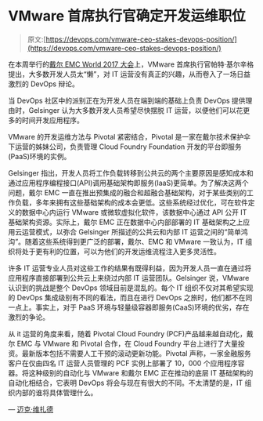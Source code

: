 # VMware 首席执行官确定开发运维职位

> 原文:[https://devops.com/vmware-ceo-stakes-devops-position/](https://devops.com/vmware-ceo-stakes-devops-position/)

在本周举行的[戴尔 EMC World 2017 大会](http://www.dellemcworld.com/index.htm)上，VMware 首席执行官帕特·基尔辛格提出，大多数开发人员太“懒”，对 IT 运营没有真正的兴趣，从而卷入了一场日益激烈的 DevOps 辩论。

当 DevOps 社区中的派别正在为开发人员在端到端的基础上负责 DevOps 提供理由时，Gelsinger 认为大多数开发人员希望尽快摆脱 IT 运营，以便他们可以花更多的时间开发应用程序。

VMware 的开发运维方法与 Pivotal 紧密结合，Pivotal 是一家在戴尔技术保护伞下运营的姊妹公司，负责管理 Cloud Foundry Foundation 开发的平台即服务(PaaS)环境的实例。

Gelsinger 指出，开发人员将工作负载转移到公共云的两个主要原因是感知成本和通过应用程序编程接口(API)调用基础架构即服务(IaaS)更简单。为了解决这两个问题，戴尔 EMC 一直在推出预集成的融合和超融合基础架构，对于某些类别的工作负载，多年来拥有这些基础架构的成本会更低。这些系统经过优化，可在软件定义的数据中心内运行 VMware 或微软虚拟化软件，该数据中心通过 API 公开 IT 基础架构资源。实际上，戴尔 EMC 正在数据中心内部部署的 IT 基础架构之上应用云运营模式，以弥合 Gelsinger 所描述的公共云和内部 IT 运营之间的“简单鸿沟”。随着这些系统得到更广泛的部署，戴尔、EMC 和 VMware 一致认为，IT 组织将处于更有利的位置，可以为他们的开发运维流程注入更多灵活性。

许多 IT 运营专业人员对这些工作的结果有既得利益，因为开发人员一直在通过将应用程序直接部署到公共云上来绕过内部 IT 运营团队。Gelsinger 说，VMware 认识到的挑战是整个 DevOps 领域目前是混乱的。每个 IT 组织不仅对其希望实现的 DevOps 集成级别有不同的看法，而且在进行 DevOps 之旅时，他们都不在同一点上。事实上，对于 PaaS 环境与轻量级容器即服务(CaaS)环境的优劣，存在激烈的争论。

从 it 运营的角度来看，随着 Pivotal Cloud Foundry (PCF)产品越来越自动化，戴尔 EMC 与 VMware 和 Pivotal 合作，在 Cloud Foundry 平台上进行了大量投资。最新版本包括不需要人工干预的滚动更新功能。Pivotal 声称，一家金融服务客户在仅由四名 IT 运营人员管理的 PCF 实例上部署了 10，000 个应用程序容器。将这种级别的自动化与 VMware 和戴尔 EMC 正在推动的底层 IT 基础架构的自动化相结合，它表明 DevOps 将会与现在有很大的不同。不太清楚的是，IT 组织内部的谁将具体管理什么。

— [迈克·维扎德](https://devops.com/author/mike-vizard/)